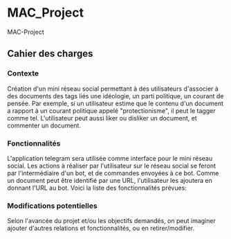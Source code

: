 # MAC_Project
MAC-Project

## Cahier des charges

### Contexte
Création d'un mini réseau social permettant à des utilisateurs d'associer à des documents des tags liés une idéologie, un parti politique, un courant de pensée. Par exemple, si un utilisateur estime que le contenu d'un document a rapport à un courant politique appelé "protectionisme", il peut le tagger comme tel.
L'utilisateur peut aussi liker ou disliker un document, et commenter un document.

### Fonctionnalités
L'application telegram sera utilisée comme interface pour le mini réseau social.
Les actions à réaliser par l'utilisateur sur le réseau social se feront par l'intermédiaire d'un bot, et de commandes envoyées à ce bot.
Comme un document peut être identifié par une URL, l'utilisateur les ajoutera en donnant l'URL au bot.
Voici la liste des fonctionnalités prévues:

### Modifications potentielles
Selon l'avancée du projet et/ou les objectifs demandés, on peut imaginer ajouter d'autres relations et fonctionnalités, ou en retirer/modifier.
